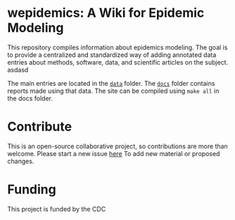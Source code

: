 # wepidemics: A Wiki for Epidemic Modeling

This repository compiles information about epidemics modeling. The goal is
to provide a centralized and standardized way of adding annotated data entries
about methods, software, data, and scientific articles on the subject. asdasd

The main entries are located in the [`data`](data) folder. The [`docs`](docs) folder
contains reports made using that data. The site can be compiled using `make all`
in the docs folder.

# Contribute

This is an open-source collaborative project, so contributions are more
than welcome. Please start a new issue [here](https://github.com/UT-IDDynamics/wepidemics/issues/new) To add new material or proposed changes.

# Funding

This project is funded by the CDC
